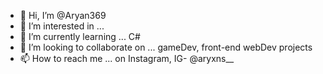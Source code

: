 - 👋 Hi, I’m @Aryan369
- 👀 I’m interested in ...
- 🌱 I’m currently learning ... C#
- 💞️ I’m looking to collaborate on ... gameDev, front-end webDev projects
- 📫 How to reach me ... on Instagram, IG- @aryxns__

<!---
Aryan369/Aryan369 is a ✨ special ✨ repository because its `README.md` (this file) appears on your GitHub profile.
You can click the Preview link to take a look at your changes.
--->
